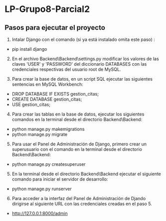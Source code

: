 # LP-Grupo8-Parcial2
## Pasos para ejecutar el proyecto
1. Intalar Django con el comando (si ya está instalado omita este paso) :
- pip install django

2. En el archivo Backend\Backend\settings.py modificar los valores de las claves 'USER' y 'PASSWORD' del diccionario DATABASES con las credenciales respectivas del usuario root de MySQL.

3. Para crear la base de datos, en un script SQL ejecutar las siguientes sentencias en MySQL Workbench:
- DROP DATABASE IF EXISTS gestion_citas;
- CREATE DATABASE gestion_citas;
- USE gestion_citas;

4. Para crear las tablas en la base de datos, ejecutar los siguientes comandos en la terminal desde el directorio Backend\Backend:
- python manage.py makemigrations
- python manage.py migrate

5. Para usar el Panel de Administración de Django, primero crear un superusuario con el comando en la terminal desde el directorio Backend\Backend:
- python manage.py createsuperuser

5. En la terminal desde el directorio Backend\Backend ejecutar el siguiente comando para iniciar el servidor de desarrollo:
- python manage.py runserver

6. Para acceder a la interfaz del Panel de Administración de Djando dirigirse al siguiente URL con las credenciales creadas en el paso 5.
- http://127.0.0.1:8000/admin